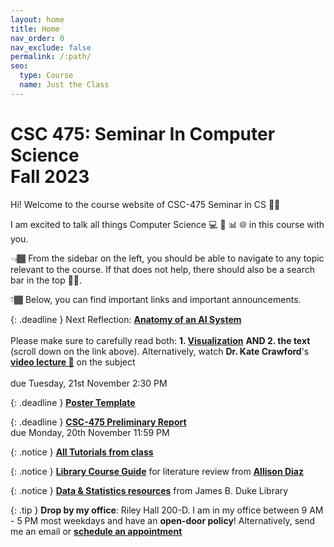 ```yaml
---
layout: home
title: Home
nav_order: 0
nav_exclude: false
permalink: /:path/
seo:
  type: Course
  name: Just the Class
---
```


<h1>CSC 475: Seminar In Computer Science<br/>Fall 2023</h1>

Hi! Welcome to the course website of CSC-475 Seminar in CS 👋🏾

I am excited to talk all things Computer Science 💻 🤖 📊 🌐  in this course with you. 

👈🏾 From the sidebar on the left, you should be able to navigate to any topic relevant to the course. If that does not help, there should also be a search bar in the top ☝🏾.

👇🏾 Below, you can find important links and important announcements.

<!-- ## Announcements -->


{: .deadline }
Next Reflection: **[Anatomy of an AI System](https://anatomyof.ai/)** <br/><br/>
Please make sure to carefully read both: **1. [Visualization](https://anatomyof.ai/img/ai-anatomy-map.pdf)** **AND 2. the text** (scroll down on the link above). 
Alternatively, watch **Dr. Kate Crawford**'s **[video lecture 🎥](https://www.youtube.com/watch?v=uM7gqPnmDDc&t=2541s&ab_channel=UNSW)** on the subject
<br/><br/>due Tuesday, 21st November 2:30 PM

{: .deadline }
**[Poster Template](https://docs.google.com/presentation/d/12WyL8m-YKPqiJ7r9GkSo76Du0YdzAppPeT3xjPy1yj0/edit?usp=sharing)**

{: .deadline }
**[CSC-475 Preliminary Report](https://www.overleaf.com/read/zncrzrtqppsk#e9cf6b)**
<br/>due Monday, 20th November 11:59 PM


{: .notice }
**[All Tutorials from class](http://fahadsultan.com/potpourri/)**

{: .notice }
**[Library Course Guide](https://libguides.furman.edu/c.php?g=1343703&p=9909151)**  for literature review from **[Allison Diaz](https://www.furman.edu/people/allison-diaz/)** 

{: .notice }
**[Data & Statistics resources](https://libguides.furman.edu/resources/statistics/home)** from James B. Duke Library


{: .tip }
**Drop by my office**: Riley Hall 200-D. I am in my office between 9 AM - 5 PM most weekdays and have an **open-door policy**! Alternatively, send me an email or **[schedule an appointment](https://calendly.com/ssultan-dpq/)**


